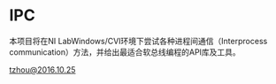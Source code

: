 # IPC

本项目将在NI LabWindows/CVI环境下尝试各种进程间通信（Interprocess communication）方法，并给出最适合软总线编程的API库及工具。

tzhou@2016.10.25

